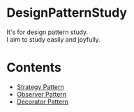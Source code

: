 # DesignPatternStudy
It's for design pattern study.  
I aim to study easily and joyfully.  

# Contents  

*  [Strategy Pattern](https://github.com/LeeYongjun1030/DesignPatternStudy/tree/master/Strategy_pattern#readme)  
*  [Observer Pattern](https://github.com/LeeYongjun1030/DesignPatternStudy/tree/master/Observer_pattern#readme)  
*  [Decorator Pattern](https://github.com/LeeYongjun1030/DesignPatternStudy/tree/master/Decorator_pattern#readme)   
